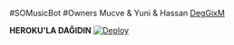 #SOMusicBot 
#Owners
Mucve & Yuni & Hassan
[DegGixM](https://t.me/DegGixM)


<b>HEROKU'LA DAĞIDIN</b>
[![Deploy](https://www.herokucdn.com/deploy/button.svg)](https://heroku.com/deploy?template=https://github.com/offlineflood/musiqibot-turk-ALI.git)
